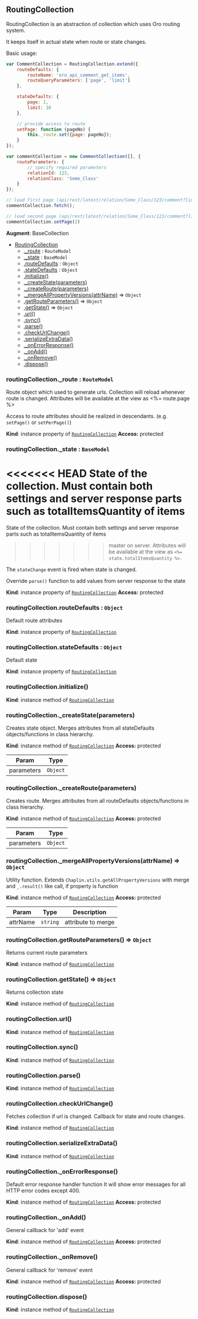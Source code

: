 <a name="module_RoutingCollection"></a>
## RoutingCollection
RoutingCollection is an abstraction of collection which uses Oro routing system.

It keeps itself in actual state when route or state changes.

Basic usage:
```javascript
var CommentCollection = RoutingCollection.extend({
    routeDefaults: {
        routeName: 'oro_api_comment_get_items',
        routeQueryParameters: ['page', 'limit']
    },

    stateDefaults: {
        page: 1,
        limit: 10
    },

    // provide access to route
    setPage: function (pageNo) {
        this._route.set({page: pageNo});
    }
});

var commentCollection = new CommentCollection([], {
    routeParameters: {
        // specify required parameters
        relationId: 123,
        relationClass: 'Some_Class'
    }
});

// load first page (api/rest/latest/relation/Some_Class/123/comment?limit=10&page=1)
commentCollection.fetch();

// load second page (api/rest/latest/relation/Some_Class/123/comment?limit=10&page=2)
commentCollection.setPage(2)
```

**Augment**: BaseCollection

* [RoutingCollection](#module_RoutingCollection)
  * [._route](#module_RoutingCollection#_route) : <code>RouteModel</code>
  * [._state](#module_RoutingCollection#_state) : <code>BaseModel</code>
  * [.routeDefaults](#module_RoutingCollection#routeDefaults) : <code>Object</code>
  * [.stateDefaults](#module_RoutingCollection#stateDefaults) : <code>Object</code>
  * [.initialize()](#module_RoutingCollection#initialize)
  * [._createState(parameters)](#module_RoutingCollection#_createState)
  * [._createRoute(parameters)](#module_RoutingCollection#_createRoute)
  * [._mergeAllPropertyVersions(attrName)](#module_RoutingCollection#_mergeAllPropertyVersions) ⇒ <code>Object</code>
  * [.getRouteParameters()](#module_RoutingCollection#getRouteParameters) ⇒ <code>Object</code>
  * [.getState()](#module_RoutingCollection#getState) ⇒ <code>Object</code>
  * [.url()](#module_RoutingCollection#url)
  * [.sync()](#module_RoutingCollection#sync)
  * [.parse()](#module_RoutingCollection#parse)
  * [.checkUrlChange()](#module_RoutingCollection#checkUrlChange)
  * [.serializeExtraData()](#module_RoutingCollection#serializeExtraData)
  * [._onErrorResponse()](#module_RoutingCollection#_onErrorResponse)
  * [._onAdd()](#module_RoutingCollection#_onAdd)
  * [._onRemove()](#module_RoutingCollection#_onRemove)
  * [.dispose()](#module_RoutingCollection#dispose)

<a name="module_RoutingCollection#_route"></a>
### routingCollection._route : <code>RouteModel</code>
Route object which used to generate urls. Collection will reload whenever route is changed.
Attributes will be available at the view as <%= route.page %>

Access to route attributes should be realized in descendants. (e.g. `setPage()` or `setPerPage()`)

**Kind**: instance property of <code>[RoutingCollection](#module_RoutingCollection)</code>
**Access:** protected
<a name="module_RoutingCollection#_state"></a>
### routingCollection._state : <code>BaseModel</code>
<<<<<<< HEAD
State of the collection. Must contain both settings and server response parts such as
totalItemsQuantity of items
=======
State of the collection. Must contain both settings and server response parts such as totalItemsQuantity of items
>>>>>>> master
on server. Attributes will be available at the view as `<%= state.totalItemsQuantity %>`.

The `stateChange` event is fired when state is changed.

Override `parse()` function to add values from server response to the state

**Kind**: instance property of <code>[RoutingCollection](#module_RoutingCollection)</code>
**Access:** protected
<a name="module_RoutingCollection#routeDefaults"></a>
### routingCollection.routeDefaults : <code>Object</code>
Default route attributes

**Kind**: instance property of <code>[RoutingCollection](#module_RoutingCollection)</code>
<a name="module_RoutingCollection#stateDefaults"></a>
### routingCollection.stateDefaults : <code>Object</code>
Default state

**Kind**: instance property of <code>[RoutingCollection](#module_RoutingCollection)</code>
<a name="module_RoutingCollection#initialize"></a>
### routingCollection.initialize()
**Kind**: instance method of <code>[RoutingCollection](#module_RoutingCollection)</code>
<a name="module_RoutingCollection#_createState"></a>
### routingCollection._createState(parameters)
Creates state object. Merges attributes from all stateDefaults objects/functions in class hierarchy.

**Kind**: instance method of <code>[RoutingCollection](#module_RoutingCollection)</code>
**Access:** protected

| Param | Type |
| --- | --- |
| parameters | <code>Object</code> |

<a name="module_RoutingCollection#_createRoute"></a>
### routingCollection._createRoute(parameters)
Creates route. Merges attributes from all routeDefaults objects/functions in class hierarchy.

**Kind**: instance method of <code>[RoutingCollection](#module_RoutingCollection)</code>
**Access:** protected

| Param | Type |
| --- | --- |
| parameters | <code>Object</code> |

<a name="module_RoutingCollection#_mergeAllPropertyVersions"></a>
### routingCollection._mergeAllPropertyVersions(attrName) ⇒ <code>Object</code>
Utility function. Extends `Chaplin.utils.getAllPropertyVersions` with merge and `_.result()` like call,
if property is function

**Kind**: instance method of <code>[RoutingCollection](#module_RoutingCollection)</code>
**Access:** protected

| Param | Type | Description |
| --- | --- | --- |
| attrName | <code>string</code> | attribute to merge |

<a name="module_RoutingCollection#getRouteParameters"></a>
### routingCollection.getRouteParameters() ⇒ <code>Object</code>
Returns current route parameters

**Kind**: instance method of <code>[RoutingCollection](#module_RoutingCollection)</code>
<a name="module_RoutingCollection#getState"></a>
### routingCollection.getState() ⇒ <code>Object</code>
Returns collection state

**Kind**: instance method of <code>[RoutingCollection](#module_RoutingCollection)</code>
<a name="module_RoutingCollection#url"></a>
### routingCollection.url()
**Kind**: instance method of <code>[RoutingCollection](#module_RoutingCollection)</code>
<a name="module_RoutingCollection#sync"></a>
### routingCollection.sync()
**Kind**: instance method of <code>[RoutingCollection](#module_RoutingCollection)</code>
<a name="module_RoutingCollection#parse"></a>
### routingCollection.parse()
**Kind**: instance method of <code>[RoutingCollection](#module_RoutingCollection)</code>
<a name="module_RoutingCollection#checkUrlChange"></a>
### routingCollection.checkUrlChange()
Fetches collection if url is changed.
Callback for state and route changes.

**Kind**: instance method of <code>[RoutingCollection](#module_RoutingCollection)</code>
<a name="module_RoutingCollection#serializeExtraData"></a>
### routingCollection.serializeExtraData()
**Kind**: instance method of <code>[RoutingCollection](#module_RoutingCollection)</code>
<a name="module_RoutingCollection#_onErrorResponse"></a>
### routingCollection._onErrorResponse()
Default error response handler function
It will show error messages for all HTTP error codes except 400.

**Kind**: instance method of <code>[RoutingCollection](#module_RoutingCollection)</code>
**Access:** protected
<a name="module_RoutingCollection#_onAdd"></a>
### routingCollection._onAdd()
General callback for 'add' event

**Kind**: instance method of <code>[RoutingCollection](#module_RoutingCollection)</code>
**Access:** protected
<a name="module_RoutingCollection#_onRemove"></a>
### routingCollection._onRemove()
General callback for 'remove' event

**Kind**: instance method of <code>[RoutingCollection](#module_RoutingCollection)</code>
**Access:** protected
<a name="module_RoutingCollection#dispose"></a>
### routingCollection.dispose()
**Kind**: instance method of <code>[RoutingCollection](#module_RoutingCollection)</code>
